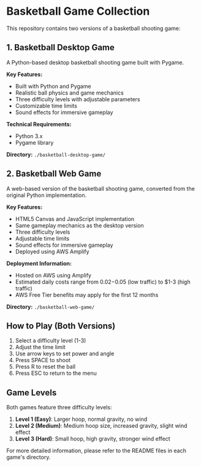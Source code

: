 # Basketball Game Collection

This repository contains two versions of a basketball shooting game:

## 1. Basketball Desktop Game

A Python-based desktop basketball shooting game built with Pygame.

**Key Features:**
- Built with Python and Pygame
- Realistic ball physics and game mechanics
- Three difficulty levels with adjustable parameters
- Customizable time limits
- Sound effects for immersive gameplay

**Technical Requirements:**
- Python 3.x
- Pygame library

**Directory:** `./basketball-desktop-game/`

## 2. Basketball Web Game

A web-based version of the basketball shooting game, converted from the original Python implementation.

**Key Features:**
- HTML5 Canvas and JavaScript implementation
- Same gameplay mechanics as the desktop version
- Three difficulty levels
- Adjustable time limits
- Sound effects for immersive gameplay
- Deployed using AWS Amplify

**Deployment Information:**
- Hosted on AWS using Amplify
- Estimated daily costs range from $0.02-$0.05 (low traffic) to $1-3 (high traffic)
- AWS Free Tier benefits may apply for the first 12 months

**Directory:** `./basketball-web-game/`

## How to Play (Both Versions)

1. Select a difficulty level (1-3)
2. Adjust the time limit
3. Use arrow keys to set power and angle
4. Press SPACE to shoot
5. Press R to reset the ball
6. Press ESC to return to the menu

## Game Levels

Both games feature three difficulty levels:

1. **Level 1 (Easy)**: Larger hoop, normal gravity, no wind
2. **Level 2 (Medium)**: Medium hoop size, increased gravity, slight wind effect
3. **Level 3 (Hard)**: Small hoop, high gravity, stronger wind effect

For more detailed information, please refer to the README files in each game's directory.
